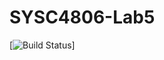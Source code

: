 # SYSC4806-Lab5

[![Build Status](https://github.com/H-Jallad/SYSC4806-Lab5/workflows/ci.yml/badge.svg)]
